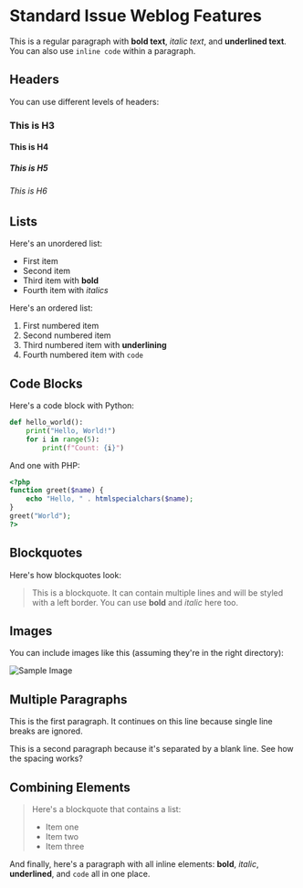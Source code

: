 # Standard Issue Weblog Features

This is a regular paragraph with **bold text**, *italic text*, and __underlined text__. You can also use `inline code` within a paragraph.

## Headers

You can use different levels of headers:

### This is H3
#### This is H4
##### This is H5
###### This is H6

## Lists

Here's an unordered list:
* First item
* Second item
* Third item with **bold**
* Fourth item with *italics*

Here's an ordered list:
1. First numbered item
2. Second numbered item
3. Third numbered item with __underlining__
4. Fourth numbered item with `code`

## Code Blocks

Here's a code block with Python:

```python
def hello_world():
    print("Hello, World!")
    for i in range(5):
        print(f"Count: {i}")
```

And one with PHP:

```php
<?php
function greet($name) {
    echo "Hello, " . htmlspecialchars($name);
}
greet("World");
?>
```

## Blockquotes

Here's how blockquotes look:

> This is a blockquote. It can contain multiple lines
> and will be styled with a left border.
> You can use **bold** and *italic* here too.

## Images

You can include images like this (assuming they're in the right directory):

![Sample Image](images/sample.jpg)

## Multiple Paragraphs

This is the first paragraph.
It continues on this line because single line breaks are ignored.

This is a second paragraph because it's separated by a blank line.
See how the spacing works?

## Combining Elements

> Here's a blockquote that contains a list:
> * Item one
> * Item two
> * Item three

And finally, here's a paragraph with all inline elements: **bold**, *italic*, __underlined__, and `code` all in one place.
